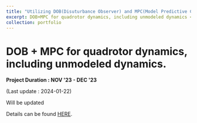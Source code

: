 ```yaml
---
title: "Utilizing DOB(Disuturbance Observer) and MPC(Model Predictive Control) on Quadrotor-Delivery application"
excerpt: DOB+MPC for quadrotor dynamics, including unmodeled dynamics <br/><img src='/images/portfolio_img/tau_0.001_ani.gif' width='500' height='300'> 
collection: portfolio
---
```


# DOB + MPC for quadrotor dynamics, including unmodeled dynamics.

**Project Duration : NOV '23 - DEC '23**

(Last update : 2024-01-22)

Will be updated

Details can be found [HERE](https://jangminhyuk.github.io/posts/2024/01/DOB_MPC/simulation_Quadrotor_Delivery).
